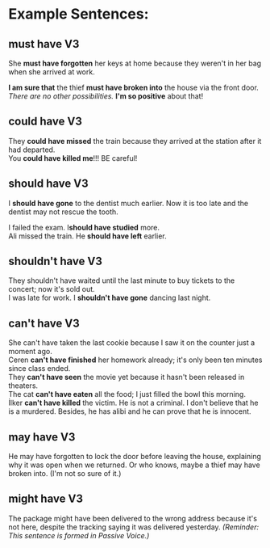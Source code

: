 

# Example Sentences:

## **must have V3**

She **must have forgotten** her keys at home because they weren't in her bag when she arrived at work. </br>

**I am sure that** the thief **must have broken into** the house via the front door. _There are no other possibilities._ **I'm so positive** about that!

## **could have V3**

They **could have missed** the train because they arrived at the station after it had departed.  </br>
You **could have killed me**!!! BE careful!

## **should have V3**
 I **should have gone** to the dentist much earlier. Now it is too late and the dentist may not rescue the tooth. </br>

I failed the exam. I**should have studied** more. </br>
Ali missed the train. He **should have left** earlier.

## **shouldn't have V3**
They shouldn't have waited until the last minute to buy tickets to the concert; now it's sold out. </br>
I was late for work. I **shouldn't have gone** dancing last night.


## **can't have V3**
She can't have taken the last cookie because I saw it on the counter just a moment ago. </br>
Ceren **can't have finished** her homework already; it's only been ten minutes since class ended. </br>
They **can't have seen** the movie yet because it hasn't been released in theaters. </br>
The cat **can't have eaten** all the food; I just filled the bowl this morning. </br>
İlker **can't have killed** the victim. He is not a criminal. I don't believe that he is a murdered. Besides, he has alibi and he can prove that he is innocent.
 
## **may have V3**
He may have forgotten to lock the door before leaving the house, explaining why it was open when we returned. Or who knows, maybe a thief may have broken into. (I'm not so sure of it.)

## **might have V3**
The package might have been delivered to the wrong address because it's not here, despite the tracking saying it was delivered yesterday. _(Reminder: This sentence is formed in Passive Voice.)_
